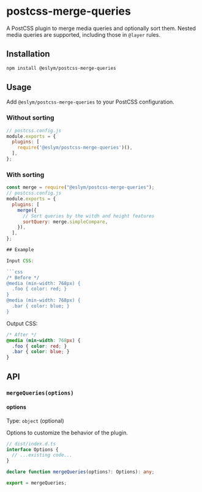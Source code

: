 # postcss-merge-queries

A PostCSS plugin to merge media queries and optionally sort them.
Nested media queries are supported, including those in `@layer` rules.

## Installation

```sh
npm install @eslym/postcss-merge-queries
```

## Usage

Add `@eslym/postcss-merge-queries` to your PostCSS configuration.

### Without sorting

```js
// postcss.config.js
module.exports = {
  plugins: [
    require('@eslym/postcss-merge-queries')(),
  ],
};
```

### With sorting

```js
const merge = require("@eslym/postcss-merge-queries");
// postcss.config.js
module.exports = {
  plugins: [
    merge({
      // Sort queries by the witdh and height features
      sortQuery: merge.simpleCompare,
    }),
  ],
};

## Example

Input CSS:

```css
/* Before */
@media (min-width: 768px) {
  .foo { color: red; }
}
@media (min-width: 768px) {
  .bar { color: blue; }
}
```

Output CSS:

```css
/* After */
@media (min-width: 768px) {
  .foo { color: red; }
  .bar { color: blue; }
}
```

## API

### `mergeQueries(options)`

#### options

Type: `object` (optional)

Options to customize the behavior of the plugin.

```typescript
// dist/index.d.ts
interface Options {
  // ...existing code...
}

declare function mergeQueries(options?: Options): any;

export = mergeQueries;
```
